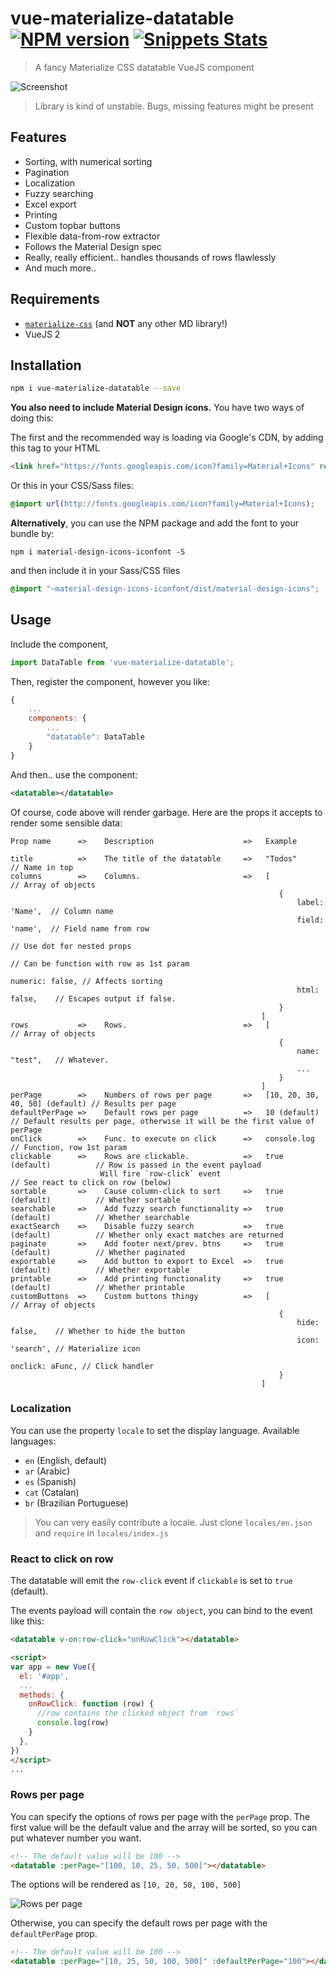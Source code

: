 # vue-materialize-datatable [![NPM version](https://badge.fury.io/js/vue-materialize-datatable.svg)](https://badge.fury.io/js/vue-materialize-datatable) [![Snippets Stats](https://codebottle.io/embed/search-badge?keywords=vue%20materialize%20datatable&language=6)](https://codebottle.io/?q=vue%20materialize%20datatable)

> A fancy Materialize CSS datatable VueJS component

![Screenshot](http://i.imgur.com/15tApXu.png)

> Library is kind of unstable. Bugs, missing features might be present


## Features
 - Sorting, with numerical sorting
 - Pagination
 - Localization
 - Fuzzy searching
 - Excel export
 - Printing
 - Custom topbar buttons
 - Flexible data-from-row extractor
 - Follows the Material Design spec
 - Really, really efficient.. handles thousands of rows flawlessly
 - And much more..

## Requirements
 - [`materialize-css`](https://www.npmjs.com/package/materialize-css) (and **NOT** any other MD library!)
 - VueJS 2

## Installation

```bash
npm i vue-materialize-datatable --save
```

**You also need to include Material Design icons.** You have two ways of doing this:

The first and the recommended way is loading via Google's CDN, by adding this tag to your HTML

```HTML
<link href="https://fonts.googleapis.com/icon?family=Material+Icons" rel="stylesheet">
```

Or this in your CSS/Sass files:

```CSS
@import url(http://fonts.googleapis.com/icon?family=Material+Icons);
```

**Alternatively**, you can use the NPM package and add the font to your bundle by:

```
npm i material-design-icons-iconfont -S
```

and then include it in your Sass/CSS files

```CSS
@import "~material-design-icons-iconfont/dist/material-design-icons";
```

## Usage

Include the component,

```javascript
import DataTable from 'vue-materialize-datatable';
```

Then, register the component, however you like:

```javascript
{
    ...
    components: {
        ...
        "datatable": DataTable
    }
}
```

And then.. use the component:

```xml
<datatable></datatable>
```

Of course, code above will render garbage. Here are the props it accepts to render some sensible data:

```
Prop name      =>    Description                    =>   Example

title          =>    The title of the datatable     =>   "Todos"                 // Name in top
columns        =>    Columns.                       =>   [                       // Array of objects
                                                            {
                                                                label: 'Name',  // Column name
                                                                field: 'name',  // Field name from row
                                                                                // Use dot for nested props
                                                                                // Can be function with row as 1st param
                                                                numeric: false, // Affects sorting
                                                                html: false,    // Escapes output if false.
                                                            }
                                                        ]
rows           =>    Rows.                          =>   [                       // Array of objects
                                                            {
                                                                name: "test",   // Whatever.
                                                                ...
                                                            }
                                                        ]
perPage        =>    Numbers of rows per page       =>   [10, 20, 30, 40, 50] (default) // Results per page
defaultPerPage =>    Default rows per page          =>   10 (default)            // Default results per page, otherwise it will be the first value of perPage
onClick        =>    Func. to execute on click      =>   console.log             // Function, row 1st param
clickable      =>    Rows are clickable.            =>   true (default)          // Row is passed in the event payload
                    Will fire `row-click` event                                  // See react to click on row (below)
sortable       =>    Cause column-click to sort     =>   true (default)          // Whether sortable
searchable     =>    Add fuzzy search functionality =>   true (default)          // Whether searchable
exactSearch    =>    Disable fuzzy search           =>   true (default)          // Whether only exact matches are returned
paginate       =>    Add footer next/prev. btns     =>   true (default)          // Whether paginated
exportable     =>    Add button to export to Excel  =>   true (default)          // Whether exportable
printable      =>    Add printing functionality     =>   true (default)          // Whether printable
customButtons  =>    Custom buttons thingy          =>   [                       // Array of objects
                                                            {
                                                                hide: false,    // Whether to hide the button
                                                                icon: 'search', // Materialize icon
                                                                onclick: aFunc, // Click handler
                                                            }
                                                        ]
```

### Localization

You can use the property `locale` to set the display language. Available languages:

- `en` (English, default)
- `ar` (Arabic)
- `es` (Spanish)
- `cat` (Catalan)
- `br` (Brazilian Portuguese)

> You can very easily contribute a locale. Just clone `locales/en.json` and `require` in `locales/index.js`

### React to click on row

The datatable will emit the `row-click` event if `clickable` is set to `true` (default).

The events payload will contain the `row object`, you can bind to the event like this:

```html
<datatable v-on:row-click="onRowClick"></datatable>

<script>
var app = new Vue({
  el: '#app',
  ...
  methods: {
    onRowClick: function (row) {
      //row contains the clicked object from `rows`
      console.log(row)
    }
  },
})
</script>
...

```

### Rows per page

You can specify the options of rows per page with the `perPage` prop. The first value will be the default value and the array will be sorted, so you can put whatever number you want. 

```html
<!-- The default value will be 100 -->
<datatable :perPage="[100, 10, 25, 50, 500]"></datatable>

```

The options will be rendered as `[10, 20, 50, 100, 500]`

![Rows per page](http://i.imgur.com/kPtppKz.png)

Otherwise, you can specify the default rows per page with the `defaultPerPage` prop.

```html
<!-- The default value will be 100 -->
<datatable :perPage="[10, 25, 50, 100, 500]" :defaultPerPage="100"></datatable>

```
